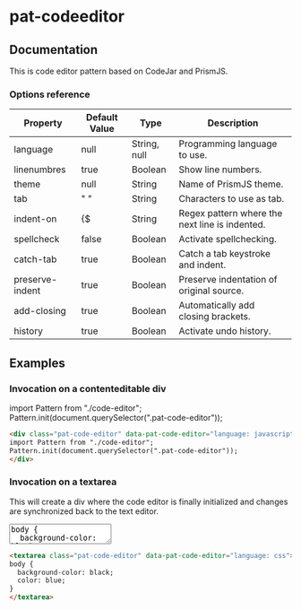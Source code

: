 # pat-codeeditor

## Documentation

This is code editor pattern based on CodeJar and PrismJS.


### Options reference

| Property       | Default Value | Type              | Description                   |
| -------------- | ------------- | ----------------- | ----------------------------- |
| language       | null          | String, null      | Programming language to use.  |
| linenumbres    | true          | Boolean           | Show line numbers.            |
| theme          | null          | String            | Name of PrismJS theme.        |
| tab            | "    "        | String            | Characters to use as tab.     |
| indent-on      | {$            | String            | Regex pattern where the next line is indented. |
| spellcheck     | false         | Boolean           | Activate spellchecking.       |
| catch-tab      | true          | Boolean           | Catch a tab keystroke and indent. |
| preserve-indent | true         | Boolean           | Preserve indentation of original source. |
| add-closing    | true          | Boolean           | Automatically add closing brackets. |
| history        | true          | Boolean           | Activate undo history.        |


## Examples

### Invocation on a contenteditable div

<div class="pat-code-editor" data-pat-code-editor="language: javascript" contenteditable>
import Pattern from "./code-editor";
Pattern.init(document.querySelector(".pat-code-editor"));
</div>

```html
<div class="pat-code-editor" data-pat-code-editor="language: javascript" contenteditable>
import Pattern from "./code-editor";
Pattern.init(document.querySelector(".pat-code-editor"));
</div>
```

### Invocation on a textarea

This will create a div where the code editor is finally initialized and changes are synchronized back to the text editor.

<textarea class="pat-code-editor" data-pat-code-editor="language: css">
body {
  background-color: black;
  color: blue;
}
</textarea>

```html
<textarea class="pat-code-editor" data-pat-code-editor="language: css">
body {
  background-color: black;
  color: blue;
}
</textarea>
```

